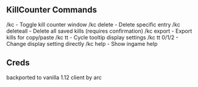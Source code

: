 ## KillCounter Commands

/kc                 - Toggle kill counter window
/kc delete <name>   - Delete specific entry
/kc deleteall       - Delete all saved kills (requires confirmation)
/kc export          - Export kills for copy/paste
/kc tt              - Cycle tooltip display settings
/kc tt 0/1/2        - Change display setting directly
/kc help            - Show ingame help

## Creds

backported to vanilla 1.12 client by arc